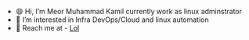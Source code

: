 - 😄 Hi, I’m Meor Muhammad Kamil currently work as linux adminstrator
- 🤔 I’m interested in Infra DevOps/Cloud and linux automation
- 🥱 Reach me at - [Lol](https://www.linkedin.com/in/mk97)

<!---
meorkamil/meorkamil is a ✨ special ✨ repository because its `README.md` (this file) appears on your GitHub profile.
You can click the Preview link to take a look at your changes.
--->
